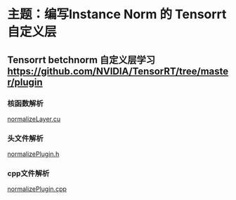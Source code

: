 # 主题：编写Instance Norm 的 Tensorrt 自定义层

## Tensorrt betchnorm 自定义层学习 <https://github.com/NVIDIA/TensorRT/tree/master/plugin>

### 核函数解析 

[normalizeLayer.cu](./src/normalizeLayer.cu)

### 头文件解析

[normalizePlugin.h](./src/normalizePlugin.h)

### cpp文件解析

[normalizePlugin.cpp](./src/normalizePlugin.cpp)